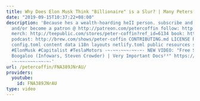 ```yaml
---
title: Why Does Elon Musk Think "Billionaire" is a Slur? | Many Peters³⁴
date: "2019-09-15T10:37:22+08:00"
description: 'Because hes a wealth-hoarding heII person. subscribe and ring the bell
  and/or become a patron @ http://patreon.com/petercoffin follow: http://twitter.com/petercoffin
  merch: http://teepublic.com/stores/peter-coffin?ref_id=6134 book: http://amzn.to/32aT4FJ
  podcast: http://brew.com/shows/peter-coffin CONTRIBUTING.md LICENSE README.md archetypes
  config.toml content data i18n layouts netlify.toml public resources scripts static
  #ElonMusk #Capitalist #TeslaMotors -~-~~-~~~-~~-~- NEW VIDEO: "Free Speech 2: Censorship
  Boogaloo (Infowars, Steven Crowder) | Very Important Docs²³" https://www.youtube.com/watch?v=SlFdykutQ0g&list=PL9oHQnEByWyXObkJN9YYQS9hxBjpN8RLG
  -~-~~-~~~-~~-~-'
url: /petercoffin/FNA389JNrAU/
providers:
  youtube:
    id: FNA389JNrAU
type: video
---
```

